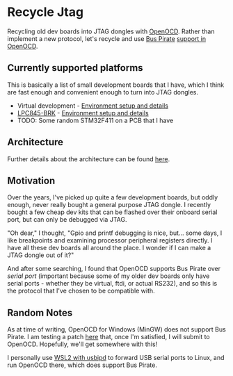 # Recycle Jtag

Recycling old dev boards into JTAG dongles with [OpenOCD](https://openocd.org/).  Rather than implement a new protocol, let's recycle and use [Bus Pirate](http://dangerousprototypes.com/docs/Bus_Pirate) [support in OpenOCD](https://openocd.org/doc/html/Debug-Adapter-Configuration.html).

## Currently supported platforms

This is basically a list of small development boards that I have, which I think are fast enough and convenient enough to turn into JTAG dongles.
* Virtual development - [Environment setup and details](docs/virtualdev.md)
* [LPC845-BRK](https://www.nxp.com/products/processors-and-microcontrollers/arm-microcontrollers/general-purpose-mcus/lpc800-arm-cortex-m0-plus-/lpc845-breakout-board-for-lpc84x-family-mcus:LPC845-BRK) - [Environment setup and details](docs/lpc845-brk.md)
* TODO: Some random STM32F411 on a PCB that I have

## Architecture

Further details about the architecture can be found [here](docs/architecture.md).

## Motivation

Over the years, I've picked up quite a few development boards, but oddly enough, never really bought a general purpose JTAG dongle.  I recently bought a few cheap dev kits that can be flashed over their onboard serial port, but can only be debugged via JTAG.

"Oh dear," I thought, "Gpio and printf debugging is nice, but... some days, I like breakpoints and examining processor peripheral registers directly.  I have all these dev boards all around the place.  I wonder if I can make a JTAG dongle out of it?"

And after some searching, I found that OpenOCD supports Bus Pirate over _serial port_ (important because some of my older dev boards only have serial ports - whether they be virtual, ftdi, or actual RS232), and so this is the protocol that I've chosen to be compatible with.

## Random Notes

As at time of writing, OpenOCD for Windows (MinGW) does not support Bus Pirate.  I am testing a patch [here](misc/openocd-windows.patch) that, once I'm satisfied, I will submit to OpenOCD.  Hopefully, we'll get somewhere with this!

I personally use [WSL2 with usbipd](https://learn.microsoft.com/en-us/windows/wsl/connect-usb) to forward USB serial ports to Linux, and run OpenOCD there, which does support Bus Pirate.
